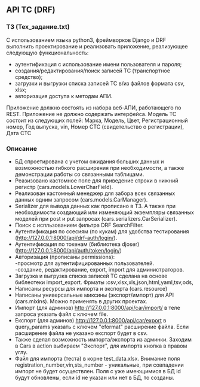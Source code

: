 ## API ТС (DRF)
### ТЗ (Тех_задание.txt)
С использованием языка python3, фреймворков Django и DRF выполнить проектирование и реализовать приложение, реализующее следующую функциональность:
- аутентификация с использование имени пользователя и пароля;
- создания/редактирования/поиск записей ТС (транспортное средство);
- загрузки и выгрузки списка записей ТС в/из файлов формата csv, xlsx;
- авторизация доступа к методам АПИ.  

Приложение должно состоять из набора веб-АПИ, работающего по REST.
Приложение не должно содержать интерфейса.
Модель ТС состоит из следующих полей: Марка, Модель, Цвет, Регистрационный номер, Год выпуска, vin, Номер СТС (свидетельство о регистрации), Дата СТС
### Описание
* БД спроетирована с учетом ожидания больших данных и возможностью гибкого расширения при необходимости, а также демонстрации работы со связанными таблицами.
* Реазизовано кастомное поле для приведение строки в нижний регистр (cars.models.LowerCharField).
* Реализован кастомный менеджер для забора всех связанных данных одним запросом (cars.models.CarManager).
* Serializer для вывода данных как прописано в ТЗ. А также при необходимости создающий или изменяющий экземпляры связанных моделей при post и put запросах (cars.serializers.CarSerializer).
* Поиск с испльзованием фильтра DRF SearchFilter.
* Аутентификация по ссесиям (по кукам) для удобства тестирования (http://127.0.0.1:8000/api/drf-auth/login/).
* Аутентификация по токенам (библиотека djoser) (http://127.0.0.1:8000/api/auth/token/login/)
* Авторизация (прописаны permissions):  
-просмотр для аутентифицированных пользователей.  
-создание, редактирование, export, import для администраторов.
* Загрузка и выгрузка списка записей ТС сделана на основе библеотеки import_export. Фрматы :csv,xlsx,xls,json,html,yaml,tsv,ods,
* Написаны ресурсы для импорта и экспорта (cars.resource)
* Написаны универсальные миксины (экспорт/импорт) для API (cars.mixins). Можно применять в других проектах.
* Импорт (для админов) http://127.0.0.1:8000/api/car/import/ в теле запроса указать файл с ключем file.
* Експорт (для админов) http://127.0.0.1:8000/api/car/export в query_params указать с ключем "eformat" расширение файла. Если расширение файла не указано експорт будет в csv.
* Также сделал возможность импорта/экспорта из админки. Заходим в Cars в action выбираем "Экспорт", для импорта кнопка в правом углу.
* Файл для импорта (теста) в корне test_data.xlsx. Внимание поля registration_number,vin,sts_number - уникальные, при совпадении импорт не будет осуществлен. Поля с уже имеющимися в БД id будут обновлены, если id не указан или нет в БД, то созданы.